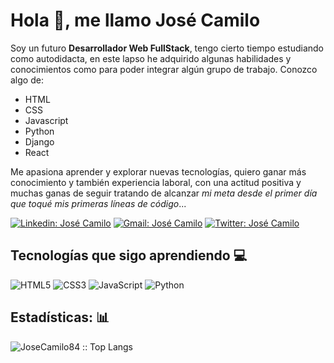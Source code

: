 

# Hola 👋, me llamo José Camilo

Soy un futuro **Desarrollador Web FullStack**, tengo cierto tiempo estudiando como autodidacta, en este lapso he adquirido algunas habilidades y conocimientos como para poder integrar algún grupo de trabajo. Conozco algo de:

- HTML
- CSS
- Javascript
- Python
- Django
- React

Me apasiona aprender y explorar nuevas tecnologías, quiero ganar más conocimiento y también experiencia laboral, con una actitud positiva y muchas ganas de seguir tratando de alcanzar *mi meta desde el primer día que toqué mis primeras líneas de código*...

[![Linkedin: José Camilo](https://img.shields.io/badge/-JoséCamilo-blue?style=flat-square&logo=Linkedin&logoColor=white&link=https://www.linkedin.com/in/jos%C3%A9-camilo-rodr%C3%ADguez-vera-22920319a/)](https://www.linkedin.com/in/josé-camilo-22920319a/) [![Gmail: José Camilo](https://img.shields.io/badge/-JoséCamilo-red?style=flat-square&logo=Gmail&logoColor=white)](mailto:josecamilorodriguezvera@gmail.com) [![Twitter: José Camilo](https://img.shields.io/badge/-JoséCamilo-blue?style=flat-square&logo=Twitter&logoColor=white&link=https://twitter.com/Joscamilo84/)](https://twitter.com/Joscamilo84/)

## Tecnologías que sigo aprendiendo 💻

![HTML5](https://img.shields.io/badge/-HTML5-000000?style=flat&logo=html5)
![CSS3](https://img.shields.io/badge/-CSS3-000000?style=flat&logo=css3)
![JavaScript](https://img.shields.io/badge/-JavaScript-000000?style=flat&logo=javascript)
![Python](https://img.shields.io/badge/-Python-000000?style=flat&logo=python)

## Estadísticas: :bar_chart:

<img src="https://github-readme-stats.vercel.app/api/top-langs/?username=JoseCamilo84&langs_count=10&theme=tokyonight&layout=compact" alt="JoseCamilo84 :: Top Langs" />





<!--
**JoseCamilo84/JoseCamilo84** is a ✨ _special_ ✨ repository because its `README.md` (this file) appears on your GitHub profile.

Here are some ideas to get you started:

- 🔭 I’m currently working on ...
- 🌱 I’m currently learning ...
- 👯 I’m looking to collaborate on ...
- 🤔 I’m looking for help with ...
- 💬 Ask me about ...
- 📫 How to reach me: ...
- 😄 Pronouns: ...
- ⚡ Fun fact: ...
-->
